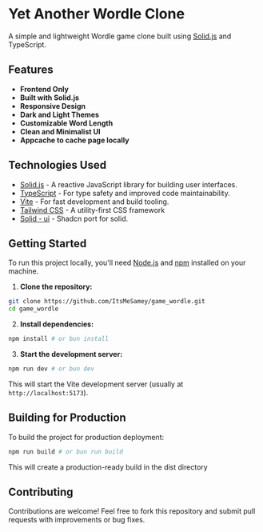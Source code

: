 # Yet Another Wordle Clone

A simple and lightweight Wordle game clone built using [Solid.js](https://www.solidjs.com/) and TypeScript.

<!-- **[Play the Live Demo!](todo)** -->

## Features

* **Frontend Only**
* **Built with Solid.js**
* **Responsive Design**
* **Dark and Light Themes**
* **Customizable Word Length**
* **Clean and Minimalist UI**
* **Appcache to cache page locally**

## Technologies Used

* [Solid.js](https://www.solidjs.com/) - A reactive JavaScript library for building user interfaces.
* [TypeScript](https://www.typescriptlang.org/) - For type safety and improved code maintainability.
* [Vite](https://vitejs.dev/) - For fast development and build tooling.
* [Tailwind CSS](https://tailwindcss.com/) - A utility-first CSS framework
* [Solid - ui](https://github.com/stefan-karger/solid-ui) - Shadcn port for solid.

## Getting Started

To run this project locally, you'll need [Node.js](https://nodejs.org/) and [npm](https://www.npmjs.com/) installed on your machine.

1. **Clone the repository:**

 ```bash
 git clone https://github.com/ItsMeSamey/game_wordle.git
 cd game_wordle
 ```

2. **Install dependencies:**

 ```bash
 npm install # or bun install
 ```

3. **Start the development server:**

 ```bash
 npm run dev # or bun dev
 ```

 This will start the Vite development server (usually at `http://localhost:5173`).

## Building for Production

To build the project for production deployment:

```bash
npm run build # or bun run build
```
This will create a production-ready build in the dist directory

## Contributing

Contributions are welcome! Feel free to fork this repository and submit pull requests with improvements or bug fixes.


